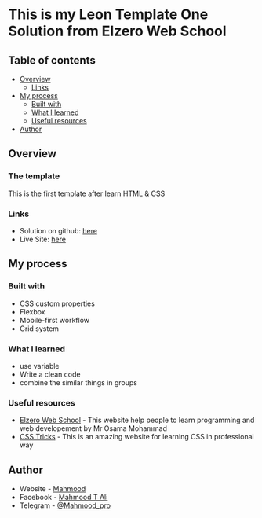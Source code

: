 # This is my Leon Template One Solution from Elzero Web School

## Table of contents

- [Overview](#overview)
  - [Links](#links)
- [My process](#my-process)
  - [Built with](#built-with)
  - [What I learned](#what-i-learned)
  - [Useful resources](#useful-resources)
- [Author](#author)

## Overview

### The template
This is the first template after learn HTML & CSS

### Links

- Solution on github: [here](https://github.com/mahmood601/nft-preview-card-component-main)
- Live Site: [here](https://mahmood601.github.io/nft-preview-card-component-main)

## My process

### Built with

- CSS custom properties
- Flexbox
- Mobile-first workflow
- Grid system

### What I learned

- use variable
- Write a clean code
- combine the similar things in groups

### Useful resources

- [Elzero Web School](https://elzero.org/) - This website help people to learn programming and web developement by Mr Osama Mohammad
- [CSS Tricks](https://css-tricks.com) - This is an amazing website for learning CSS in professional way

## Author

- Website - [Mahmood](https://github.com/mahmood601)
- Facebook - [Mahmood T Ali](https://www.facebook.com/profile.php?id=100081145688127)
- Telegram - [@Mahmood_pro](https://t.me/Mahmood_pro)
